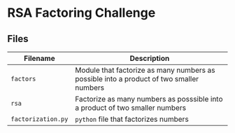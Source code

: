 # RSA Factoring Challenge

## Files

| Filename | Description |
| -------- | ----------- |
| `factors` | Module that factorize as many numbers as possible into a product of two smaller numbers |
| `rsa` | Factorize as many numbers as posssible into a product of two smaller numbers |
|`factorization.py` | `python` file that factorizes numbers |
